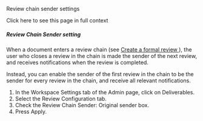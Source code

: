 Review chain sender settings

Click here to see this page in full context

#####  Review Chain Sender setting

When a document enters a review chain (see [ Create a formal review
](../../Activities/Create.htm#h) ), the user who closes a review in the chain
is made the sender of the next review, and receives notifications when the
review is completed.

Instead, you can enable the sender of the first review in the chain to be the
sender for every review in the chain, and receive all relevant notifications.

  1. In the Workspace Settings tab of the Admin page, click on Deliverables. 
  2. Select the Review Configuration tab. 
  3. Check the Review Chain Sender: Original sender box. 
  4. Press Apply. 

